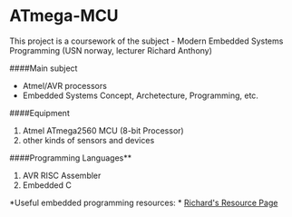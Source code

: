 # ATmega-MCU
This project is a coursework of the subject - Modern Embedded Systems Programming (USN norway, lecturer Richard Anthony)

####Main subject
* Atmel/AVR processors
* Embedded Systems Concept, Archetecture, Programming, etc.

####Equipment
1. Atmel ATmega2560 MCU (8-bit Processor)
2. other kinds of sensors and devices 

####Programming Languages**
1. AVR RISC Assembler
2. Embedded C

*Useful embedded programming resources: *
[Richard's Resource Page](http://resources.cms.gre.ac.uk/ar26/StudentResource_EmbeddedSystems/StudentResourceMenu_Embedded.htm)



